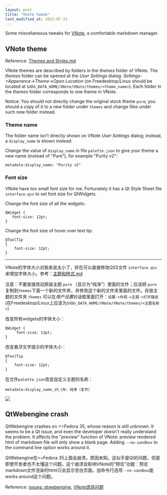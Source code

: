 ```yaml
---
layout: post
title: "Vnote tweak"
last_modified_at: 2022-07-21
---
```

<!-- This Source Code Form is subject to the terms of the Mozilla Public
   - License, v. 2.0. If a copy of the MPL was not distributed with this
   - file, You can obtain one at https://mozilla.org/MPL/2.0/. -->
Some miscellaneous tweaks for [VNote](https://vnotex.github.io/vnote), a comfortable markdown manager.

## VNote theme
Reference: [Themes and Styles.md](https://vnotex.github.io/vnote/en_us/#!docs/Users/Themes%20and%20Styles.md)

VNote themes are described by folders in the *themes* folder of VNote. The *themes* folder can be opened at the *User Settings* dialog: *Settings->Apperance->Theme->Open Location* (on Freedesktop/Linux should be located at `$XDG_DATA_HOME/VNote/VNote/themes/<theme_name>`). Each folder in the *themes* folder corresponds to one theme in VNote.

Notice: You should not directly change the original stock theme `pure`; you should a copy of it to a new folder under `themes` and change files under such new folder instead.

### Theme name
The folder name isn't directly shown on VNote *User Settings* dialog; instead, a `display_name` is shown instead.

Change the value of `display_name` in file `palette.json` to give your theme a new name (instead of "Pure"), for example "Purity v2":
```
metadata:display_name: "Purity v2"
```

### Font size
VNote have too small font size for me. Fortunately it has a Qt Style Sheet file `interface.qss` to set font size for QtWidgets. 

Change the font size of all the widgets:
```
QWidget {
   font-size: 12pt;
}
```

Change the font size of hover over text tip:

```
QToolTip
{
    font-size: 12pt;
}
```

---

VNote的字体大小对我来说太小了，好在可以直接修改QSS文件 `interface.qss` 来增加字体大小。参考：[主题和样式.md](https://vnotex.github.io/vnote/zh_cn/#!docs/用户/主题和样式.md)

注意：不要直接改动原装主题 `pure` （显示为“纯净”）里面的文件；应该把 `pure` 复制到`themes`下面一个新的文件夹，并修改这个新的文件夹里面的文件。存放主题的文件夹 `themes` 可以在*用户设置*对话框里面打开：`设置->外观->主题->打开路径`(在Freedesktop/Linux上应该为`$XDG_DATA_HOME/VNote/VNote/themes/<主题名称>`)

改变所有widgets的字体大小：
```
QWidget {
     font-size: 12pt;
}
```

改变悬浮文字提示的字体大小：
```
QToolTip
{
    font-size: 12pt;
}
```

在文件`palette.json`改变自定义主题的名称：
```
metadata:display_name_zh_CN: 纯净（复件）
```

![](../../../static/2022-04-09/theme-folder.png)

## QtWebengine crash
QtWebengine crashes on >=Fedora 35, whose reason is still unknown. It seems to be a Qt issue, and even the developer doesn't really understand the problem. It affects the "preview" function of VNote: preview rendered html of markdown file will only show a blank page. Adding `--no-sandbox` to the command line option works around it. 

QtWebengine在>=Fedora 35上面会崩溃，原因未知。这似乎是Qt的问题，但是即使开发者也不太懂这个问题。这个崩溃会影响VNote的“预览”功能：预览markdown文件渲染的html只会显示空白页面。加命令行选项`--no-sandbox`能works around这个问题。

Reference: [issues: qtwebengine](https://github.com/vnotex/vnote/issues?q=is%3Aissue+qtwebengine), [VNote诡异问题](https://www.usmacd.com/2022/04/01/vnote/#诡异问题)

